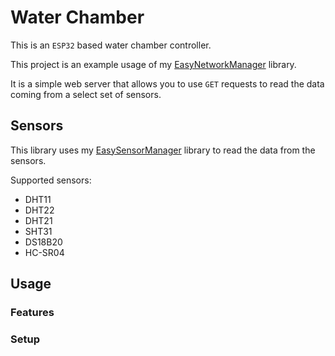 # Water Chamber

This is an `ESP32` based water chamber controller.

This project is an example usage of my [EasyNetworkManager](https://github.com/ZanzyTHEbar/EasyNetworkManager) library.

It is a simple web server that allows you to use `GET` requests to read the data coming from a select set of sensors.

## Sensors

This library uses my [EasySensorManager](https://github.com/ZanzyTHEbar/EasySensorManager) library to read the data from the sensors.

Supported sensors:

- DHT11
- DHT22
- DHT21
- SHT31
- DS18B20
- HC-SR04

## Usage

### Features

### Setup
